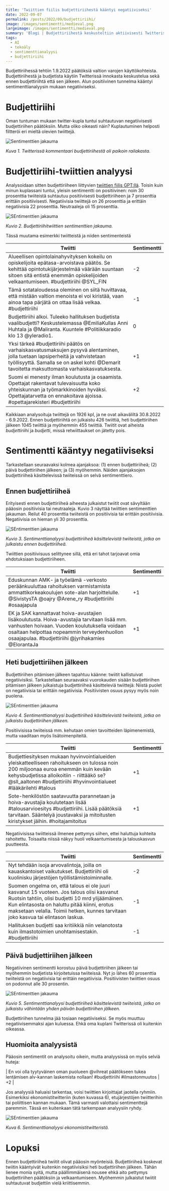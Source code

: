 ```yaml
---
title: 'Twiittien fiilis budjettiriihestä kääntyi negatiiviseksi'
date: 2022-09-07
permalink: /posts/2022/09/budjettiriihi/
image: /images/sentimentti/medieval.png
largeimage: /images/sentimentti/medieval.png
summary: 'Blogi | Budjettiriihestä keskusteltiin aktiivisesti Twitterissä. Alun positiivinen sävy vaihtui riihen jälkeen negatiiviseksi.'
tags:
  - AI
  - tekoäly
  - sentimenttianalyysi
  - budjettiriihi
---
```


Budjettiriihessä tehtiin 1.9.2022 päätöksiä valtion varojen käyttökohteista. Budjettiriihestä ja budjetista käytiin
Twitterissä innokasta keskustelua sekä ennen budjettiriihtä että sen jälkeen. Alun positiivinen tunnelma kääntyi sentimenttianalyysin mukaan negatiiviseksi.

Budjettiriihi
=====

Oman tuntuman mukaan twitter-kupla tuntui suhtautuvan negatiivisesti budjettiriihen päätöksiin.
Mutta oliko oikeasti näin? Kuplautuminen helposti filtteröi eri mieltä olevien twiittejä.

![Sentimenttien jakauma](/images/sentimentti/kurronen.png)

*Kuva 1. Twitterissä kommentaari budjettiriihestä oli paikoin railakasta.*

Budjettiriihi-twiittien analyysi
=====

Analysoidaan sitten budjettiriiheen liittyvien [twiittien fiilis GPT:llä](/posts/2022/09/sentimenttianalyysi/). 
Toisin kuin minun kuplassani tuntui, yleisin sentimentti on positiivinen: noin 30 prosenttia twiiteistä suhtautuu positiivisesti budjettiriiheen
ja 7 prosenttia erittäin positiivisesti. Negatiivisia twiittejä on 26 prosenttia ja erittäin negatiivisia 22 prosenttia. Neutraaleja oli 15 prosenttia.

![SEntimenttien jakauma](/images/sentimentti/riihi.png)

*Kuvio 2. Budjettiriihitwiittien sentimenttien jakauma.*

Tässä muutama esimerkki twiitteistä ja niiden sentimenteistä

| Twiitti | Sentimentti |
| ----- | ----- |
| Alueellisen opintolainahyvityksen kokeilu on opiskelijoita epätasa-arvoistava päätös. Se kehittää opintotukijärjestelmää väärään suuntaan sitoen sitä entistä enemmän opiskelijoiden velkaantumiseen. #budjettiriihi @SYL_FIN |-2 |
| Tämä sotataloudessa oleminen on siitä huvittavaa, että mistään valtion menoista ei voi kiristää, vaan ainoa tapa pärjätä on ottaa lisää velkaa. #budjettiriihi | -1 |
| Budjettiriihi alkoi. Tuleeko hallituksen budjetista vaalibudjetti? Keskustelemassa @EmiliaKullas Anni Huhtala ja @Maliranta. Kuuntele #Politiikkaradio klo 13 @yleradio1.  | 0 |
| Yksi tärkeä #budjettiriihi päätös on varhaiskasvatusmaksujen pysyvä alentaminen, jolla tuetaan lapsiperheitä ja vahvistetaan työllisyyttä. Samalla se on askel kohti @Demarit tavoitetta maksuttomasta varhaiskasvatuksesta. | +1 |
| Suomi ei menesty ilman koulutusta ja osaamista. Opettajat rakentavat tulevaisuutta koko yhteiskunnan ja työmarkkinoiden hyväksi. Opettajatarvetta on ennakoitava ajoissa. #opettajarekisteri #budjettiriihi | +2 |

Kaikkiaan analysoituja twiittejä on 1926 kpl, ja ne ovat aikaväliltä 30.8.2022 - 6.9.2022. Ennen budjettiriihtä on julkaistu 426 twiittiä, 
heti budjettiriihen jälkeen 1045 twiittiä ja myöhemmin 455 twiittiä.
Twiitit ovat aiheista _budjettiriihi_ ja _budjetti_, missä retwiittaukset on jätetty pois. 

Sentimentti kääntyy negatiiviseksi
====

Tarkastellaan seuraavaksi kolmea ajanjaksoa: (1) ennen budjettiriiheä; (2) päivä budjettiriihen jälkeen; ja (3) myöhemmin. Näiden ajanjaksojen
budjettiriiheä käsittelevissä twiiteissä on selvä sentimenttiero.

Ennen budjettiriiheä
-----
Erityisesti ennen budjettiriiheä aiheesta julkaistut twiitit ovat sävyltään pääosin positiivisia tai neutraaleja. 
Kuvio 3 näyttää twiittien sentimenttien jakauman.
Reilut 40 prosenttia twiiteistä on positiivisia tai erittäin positiivisia. Negatiivisia on hieman yli 30 prosenttia.

![SEntimenttien jakauma](/images/sentimentti/ennen.png)

*Kuvio 3. Sentimenttianalyysi budjettiriiheä käsittelevistä twiiteistä, jotka on julkaistu ennen budjettiriiheä.*

Twiittien positiivisuus selittynee sillä, että eri tahot tarjoavat omia ehdotuksiaan budjettiriiheen.

| Twiitti | Sentimentti |
| ----- | ----- | 
| Eduskunnan AMK- ja työelämä -verkosto peräänkuuluttaa rahoituksen varmistamista ammattikorkeakoulujen sote-alan harjoittelulle. @SivistysTA @oajry @Arene_ry #budjettiriihi #osaajapula | +1 |
| EK ja SAK kannattavat hoiva-avustajien lisäkoulutusta. Hoiva-avustajia tarvitaan lisää mm. vanhusten hoivaan. Vuoden koulutuksella voidaan osaltaan helpottaa nopeammin terveydenhuollon osaajapulaa. #budjettiriihi @jyrihakamies @ElorantaJa | +1 |

Heti budjettiriihen jälkeen
-----

Budjettiriihen pitämisen jälkeen tapahtuu käänne: twiitit kallistuivat negatiivisiksi. 
Tarkastellaan seuraavaksi vuorokauden sisään budjettiriihen pitämisen jälkeen julkaistuja budjettiriiheä käsitteleviä twiittejä:
Niistä puolet on negatiivisia tai erittäin negatiivisia. Positiivisten osuus pysyy myös noin puolena.

![SEntimenttien jakauma](/images/sentimentti/jalkeen.png)

*Kuvio 4. Sentimenttianalyysi budjettiriiheä käsittelevistä twiiteistä, jotka on julkaistu budjettiriihen jälkeen.*

Positiivisissa twiiteissä mm. kehutaan omien tavoitteiden läpimenemistä, mutta vaaditaan myös lisätoimenpiteitä.

| Twiitti | Sentimentti |
| ----- | ----- | 
| Budjettiesityksen mukaan hyvinvointialueiden yleiskatteelliseen rahoitukseen on tulossa noin 200 miljoonaa euroa enemmän kuin kevään kehysbudjetissa alloikoitiin - riittääkö se? @sll_aaltonen #budjettiriihi #hyvinvointialueet #lääkärilehti #talous | +1 |
| Sote-henkilöstön saatavuutta parannetaan ja hoiva-avustajia koulutetaan lisää #talousarvioesitys #budjettiriihi. Lisää päätöksiä tarvitaan. Sääntelyä joustavaksi ja mitoitusten kiristykset jäihin. #hoitajamitoitus | +1 |

Negatiivisissa twiitteissä ilmenee pettymys siihen, ettei haluttuja kohteita rahoitettu. Toisaalta 
niissä näkyy huoli velkaantumisesta ja talouskasvun puutteesta.

| Twiitti | Sentimentti |
| ----- | ----- | 
| Nyt tehdään isoja arvovalintoja, joilla on kauaskantoiset vaikutukset. Budjettiriihi oli kuolinisku järjestöjen työllistämistoiminnalle. | -2 |
| Suomen ongelma on, että talous ei ole juuri kasvanut 15 vuoteen. Jos talous olisi kasvanut Ruotsin tahtiin, olisi budjetti 10 mrd ylijäämäinen. Kun elintasosta on haluttu pitää kiinni, erotus maksetaan velalla. Toimii hetken, kunnes tarvitaan joko kasvua tai elintason laskua. | -1 |
| Hallituksen budjetti saa kritiikkiä niin velanotosta kuin ilmastotoimien unohtamisestakin. #budjettiriihi | -1 |

Päivä budjettiriihen jälkeen
-----

Negatiivinen sentimentti korostuu päivä budjettiriihen jälkeen tai myöhemmin budjetista kirjoitetuissa twiiteissä. Nyt jo lähes 60 prosenttia 
twiiteistä on negatiivisia tai erittäin negatiivisia. Positiivisten twiittien osuus on podonnut alle 30 prosentin.

![SEntimenttien jakauma](/images/sentimentti/jalkeen1pv.png)

*Kuvio 5. Sentimenttianalyysi budjettiriiheä käsittelevistä twiiteistä, jotka on julkaistu vähintään yhden päivän budjettiriihen jälkeen.*

Budjettiriihen tunnelma jää tosiaan negatiiviseksi. Se myös muuttuu negatiivisemmaksi ajan kuluessa. Ehkä oma kuplani Twitterissä oli kuitenkin oikeassa.

Huomioita analyysistä
-----

Pääosin sentimentit on analysoitu oikein, mutta analyysissä on myös selviä huteja:

| En voi olla tyytyväinen oman puolueen @vihreat päätökseen tukea lentämisen alv-kannan laskemista nollaan! #budjettiriihi #ilmastonmuutos  | +2 |

Jos analyysiä haluaisi tarkentaa, voisi twiittien kirjoittajat jaotella ryhmiin. Esimerkiksi ekonomistitwitteriin (kuten kuvassa 6), 
etujärjestöjen twiitterihin tai poliittisen kannan mukaan. Tämä varmasti valottaisi sentimenttejä paremmin. Tässä 
en kuitenkaan tätä tarkempaan analyysiin ryhdy.

![SEntimenttien jakauma](/images/sentimentti/jouko.png)

*Kuva 6. Sentimenttianalyysi ekonomistitwitteristä.*

Lopuksi
=====

Ennen budjettiriiheä twiitit olivat pääosin myönteisiä. 
Budjettiriiheä koskevat twiitin kääntyivät kuitenkin negatiivisiksi heti budjettiriihen jälkeen. 
Tähän lienee monia syitä, mutta päällimmäisenä nousee ehkä aito pettymys budjettiriihen päätöksiin ja velkaantumiseen.
Myöhemmin julkaistut twiitit suhtautuvat budjettiin vielä kriittisemmin.


